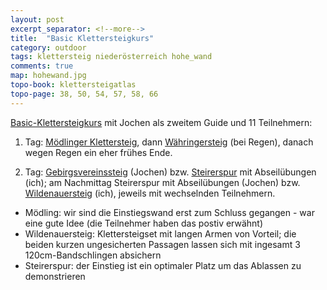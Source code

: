 ```yaml
---
layout: post
excerpt_separator: <!--more-->
title:  "Basic Klettersteigkurs"
category: outdoor
tags: klettersteig niederösterreich hohe_wand
comments: true
map: hohewand.jpg
topo-book: klettersteigatlas
topo-page: 38, 50, 54, 57, 58, 66
---
```

[Basic-Klettersteigkurs](http://alpenverein-edelweiss.at/edelweiss/programm/index_detail.php?veranstaltungId=19417&sektionId=104) mit Jochen als zweitem Guide und 11 Teilnehmern:

1. Tag: [Mödlinger Klettersteig](http://www.bergsteigen.com/klettersteig/niederoesterreich/wienerwald/moedlinger-klettersteig), dann [Währingersteig](http://www.bergsteigen.com/klettersteig/niederoesterreich/gutensteiner-alpen/waehringersteig) (bei Regen), danach wegen Regen ein eher frühes Ende.

2. Tag: [Gebirgsvereinssteig](http://www.bergsteigen.com/klettersteig/niederoesterreich/gutensteiner-alpen/gebirgsvereins-klettersteig) (Jochen) bzw. [Steirerspur](http://www.bergsteigen.com/klettersteig/niederoesterreich/gutensteiner-alpen/steirerspur) mit Abseilübungen (ich); am Nachmittag Steirerspur mit Abseilübungen (Jochen) bzw. [Wildenauersteig](http://www.bergsteigen.com/klettersteig/niederoesterreich/gutensteiner-alpen/wildenauersteig) (ich), jeweils mit wechselnden Teilnehmern.

<!--more-->

* Mödling: wir sind die Einstiegswand erst zum Schluss gegangen - war eine gute Idee (die Teilnehmer haben das postiv erwähnt)
* Wildenauersteig: Klettersteigset mit langen Armen von Vorteil; die beiden kurzen ungesicherten Passagen lassen sich mit ingesamt 3 120cm-Bandschlingen absichern
* Steirerspur: der Einstieg ist ein optimaler Platz um das Ablassen zu demonstrieren
